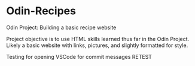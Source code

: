 # Odin-Recipes
Odin Project: Building a basic recipe website

Project objective is to use HTML skills learned thus far in the Odin Project. Likely a basic website with links, pictures, and slightly formatted for style.

Testing for opening VSCode for commit messages RETEST
